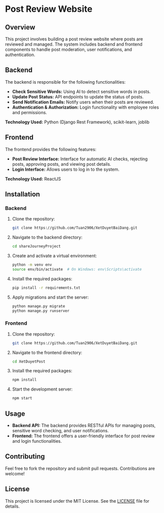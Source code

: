 

# Post Review Website

## Overview
This project involves building a post review website where posts are reviewed and managed. The system includes backend and frontend components to handle post moderation, user notifications, and authentication.

## Backend
The backend is responsible for the following functionalities:
- **Check Sensitive Words:** Using AI to detect sensitive words in posts.
- **Update Post Status:** API endpoints to update the status of posts.
- **Send Notification Emails:** Notify users when their posts are reviewed.
- **Authentication & Authorization:** Login functionality with employee roles and permissions.

**Technology Used:** Python (Django Rest Framework), scikit-learn, joblib

## Frontend
The frontend provides the following features:
- **Post Review Interface:** Interface for automatic AI checks, rejecting posts, approving posts, and viewing post details.
- **Login Interface:** Allows users to log in to the system.

**Technology Used:** ReactJS

## Installation

### Backend
1. Clone the repository:
   ```bash
   git clone https://github.com/Tuan2906/XetDuyetBaiDang.git
   ```
2. Navigate to the backend directory:
   ```bash
   cd shareJourneyProject
   ```
3. Create and activate a virtual environment:
   ```bash
   python -m venv env
   source env/bin/activate  # On Windows: env\Scripts\activate
   ```
4. Install the required packages:
   ```bash
   pip install -r requirements.txt
   ```
5. Apply migrations and start the server:
   ```bash
   python manage.py migrate
   python manage.py runserver
   ```

### Frontend
1. Clone the repository:
   ```bash
   git clone https://github.com/Tuan2906/XetDuyetBaiDang.git
   ```
2. Navigate to the frontend directory:
   ```bash
   cd XetDuyetPost
   ```
3. Install the required packages:
   ```bash
   npm install
   ```
4. Start the development server:
   ```bash
   npm start
   ```

## Usage

- **Backend API:** The backend provides RESTful APIs for managing posts, sensitive word checking, and user notifications.
- **Frontend:** The frontend offers a user-friendly interface for post review and login functionalities.

## Contributing
Feel free to fork the repository and submit pull requests. Contributions are welcome!

## License
This project is licensed under the MIT License. See the [LICENSE](LICENSE) file for details.


